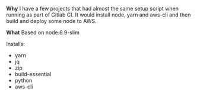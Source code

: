 **Why**
I have a few projects that had almost the same setup script when running as part of Gitlab CI.  It would install node, yarn and aws-cli and then build and deploy some node to AWS.

**What**
Based on node:6.9-slim

Installs:
- yarn
- jq
- zip
- build-essential
- python
- aws-cli
